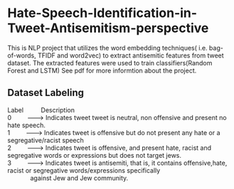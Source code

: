 # Hate-Speech-Identification-in-Tweet-Antisemitism-perspective
This is NLP project that utilizes the word embedding techniques( i.e. bag-of-words, TFIDF and word2vec) to extract antisemitic features from tweet dataset.
The extracted features were used to train classifiers(Random Forest and LSTM)
See pdf for more informtion about the project.

Dataset Labeling
----------------  

Label    &nbsp;&nbsp;&nbsp;&nbsp;&nbsp;&nbsp;&nbsp;&nbsp;  Description  
0 &nbsp;&nbsp;&nbsp;&nbsp;&nbsp;&nbsp;&nbsp;&nbsp;---> Indicates tweet tweet is neutral, non offensive and present no hate speech.  
1 &nbsp;&nbsp;&nbsp;&nbsp;&nbsp;&nbsp;&nbsp;&nbsp;---> Indicates tweet is offensive but do not present any hate or a segregative/racist speech  
2	&nbsp;&nbsp;&nbsp;&nbsp;&nbsp;&nbsp;&nbsp;&nbsp;---> Indicates tweet is offensive, and present hate, racist and segregative words or expressions but does not target jews.  
3 &nbsp;&nbsp;&nbsp;&nbsp;&nbsp;&nbsp;&nbsp;&nbsp;---> Indicates tweet is antisemiti, that is, it contains offensive,hate, racist or segregative words/expressions specifically  
 &nbsp;&nbsp;&nbsp;&nbsp;&nbsp;&nbsp;&nbsp;&nbsp;&nbsp;&nbsp;&nbsp;&nbsp; against Jew and Jew community.  

